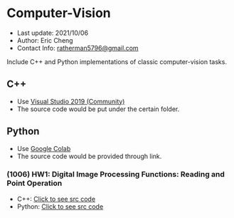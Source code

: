 # Computer-Vision
* Last update: 2021/10/06
* Author: Eric Cheng
* Contact Info: ratherman5796@gmail.com

Include C++ and Python implementations of classic computer-vision tasks.

## C++
- Use [Visual Studio 2019 (Community)](https://visualstudio.microsoft.com/zh-hant/vs/community/)
- The source code would be put under the certain folder.

## Python
- Use [Google Colab](https://colab.research.google.com/notebooks/intro.ipynb)
- The source code would be provided through link.

### (1006) HW1: Digital Image Processing Functions: Reading and Point Operation
* C++: [Click to see src code](https://github.com/Ratherman/Computer-Vision/tree/main/HW1_C%2B%2B)
* Python: [Click to see src code](https://colab.research.google.com/drive/1Jcq57nEO8Hexe2GEh5QzkVGYV45Oj8Gz#scrollTo=DEN1SdLgF1vm)